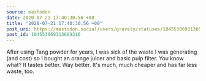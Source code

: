 ```yaml
---
source: mastodon
date: 2020-07-21 17:40:30.56 +00
title: "2020-07-21 17:40:30.56 +00"
post_uri: https://mastodon.social/users/gravely/statuses/104553069313609316
post_id: 104553069313609316
---
```

After using Tang powder for years, I was sick of the waste I was generating (and cost) so I bought an orange juicer and basic pulp filter. You know what? It tastes better. Way better. It's much, much cheaper and has far less waste, too.


